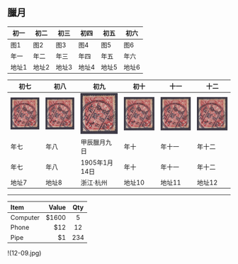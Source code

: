 ## 臘月

| 初一 | 初二 | 初三 | 初四 | 初五 | 初六 |
| ---- | ---- | ---- | ---- | ---- | ---- |
| 图1 | 图2 | 图3 | 图4 | 图5 | 图6 |
| 年一 | 年二 | 年三 | 年四 | 年五 | 年六 |
| 地址1 | 地址2 | 地址3 | 地址4 | 地址5 | 地址6 |

| 初七 | 初八 | 初九 | 初十 | 十一 | 十二 |
| ---- | ---- | ---- | ---- | ---- | ---- |
| ![](12-09.jpg) | ![](12-09.jpg) | ![](12-09.jpg) | ![](12-09.jpg) | ![](12-09.jpg) | ![](12-09.jpg) |
| 年七 | 年八 | 甲辰臘月九日 | 年十 | 年十一 | 年十二 |
| 年七 | 年八 | 1905年1月14日 | 年十 | 年十一 | 年十二 |
| 地址7 | 地址8 | 浙江·杭州 | 地址10 | 地址11 | 地址12 |

***

| Item     | Value | Qty   |
| :------- | ----: | :---: |
| Computer | $1600 |  5    |
| Phone    | $12   |  12   |
| Pipe     | $1    |  234  |

!(12-09.jpg)
